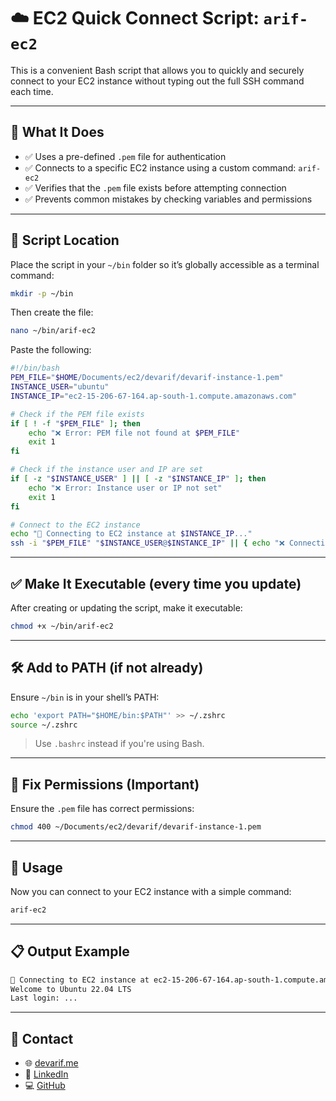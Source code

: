 # ☁️ EC2 Quick Connect Script: `arif-ec2`

This is a convenient Bash script that allows you to quickly and securely connect to your EC2 instance without typing out the full SSH command each time.

---

## 🧰 What It Does

- ✅ Uses a pre-defined `.pem` file for authentication
- ✅ Connects to a specific EC2 instance using a custom command: `arif-ec2`
- ✅ Verifies that the `.pem` file exists before attempting connection
- ✅ Prevents common mistakes by checking variables and permissions

---

## 📂 Script Location

Place the script in your `~/bin` folder so it’s globally accessible as a terminal command:

```bash
mkdir -p ~/bin
```

Then create the file:

```bash
nano ~/bin/arif-ec2
```

Paste the following:

```bash
#!/bin/bash
PEM_FILE="$HOME/Documents/ec2/devarif/devarif-instance-1.pem"
INSTANCE_USER="ubuntu"
INSTANCE_IP="ec2-15-206-67-164.ap-south-1.compute.amazonaws.com"

# Check if the PEM file exists
if [ ! -f "$PEM_FILE" ]; then
    echo "❌ Error: PEM file not found at $PEM_FILE"
    exit 1
fi

# Check if the instance user and IP are set
if [ -z "$INSTANCE_USER" ] || [ -z "$INSTANCE_IP" ]; then
    echo "❌ Error: Instance user or IP not set"
    exit 1
fi

# Connect to the EC2 instance
echo "🔌 Connecting to EC2 instance at $INSTANCE_IP..."
ssh -i "$PEM_FILE" "$INSTANCE_USER@$INSTANCE_IP" || { echo "❌ Connection failed"; exit 1; }
```

---

## ✅ Make It Executable (every time you update)

After creating or updating the script, make it executable:

```bash
chmod +x ~/bin/arif-ec2
```

---

## 🛠 Add to PATH (if not already)

Ensure `~/bin` is in your shell’s PATH:

```bash
echo 'export PATH="$HOME/bin:$PATH"' >> ~/.zshrc
source ~/.zshrc
```

> Use `.bashrc` instead if you're using Bash.

---

## 🔐 Fix Permissions (Important)

Ensure the `.pem` file has correct permissions:

```bash
chmod 400 ~/Documents/ec2/devarif/devarif-instance-1.pem
```

---

## 🚀 Usage

Now you can connect to your EC2 instance with a simple command:

```bash
arif-ec2
```

---

## 📋 Output Example

```bash
🔌 Connecting to EC2 instance at ec2-15-206-67-164.ap-south-1.compute.amazonaws.com...
Welcome to Ubuntu 22.04 LTS
Last login: ...
```

---

## 📧 Contact

- 🌐 [devarif.me](https://devarif.me)
- 💼 [LinkedIn](https://www.linkedin.com/in/devarif)
- 💻 [GitHub](https://github.com/arifpro)
